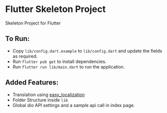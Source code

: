 # Flutter Skeleton Project

Skeleton Project for Flutter

## To Run:
- Copy `lib/config.dart.example` to `lib/config.dart` and update the fields as required.
- Run `flutter pub get` to install dependencies.
- Run `flutter run lib/main.dart` to run the application.


## Added Features:
- Translation using [easy_localization](https://github.com/aissat/easy_localization)
- Folder Structure inside `lib`
- Global dio API settings and a sample api call in index page.